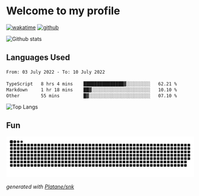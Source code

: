 # Welcome to my profile

[![wakatime](https://wakatime.com/badge/user/82c377cd-a54c-404c-b7df-177b313ca539.svg)](https://wakatime.com/@82c377cd-a54c-404c-b7df-177b313ca539)
[![github](https://img.shields.io/github/followers/xinthose?logo=github&style=plastic)](https://github.com/alanhamlett?tab=followers)

![Github stats](https://github-readme-stats.vercel.app/api?username=xinthose&show_icons=true&theme=radical&count_private=true)

## Languages Used

<!--START_SECTION:waka-->

```text
From: 03 July 2022 - To: 10 July 2022

TypeScript   8 hrs 4 mins    ███████████████▓░░░░░░░░░   62.21 %
Markdown     1 hr 18 mins    ██▓░░░░░░░░░░░░░░░░░░░░░░   10.10 %
Other        55 mins         █▓░░░░░░░░░░░░░░░░░░░░░░░   07.10 %
```

<!--END_SECTION:waka-->

![Top Langs](https://github-readme-stats.vercel.app/api/top-langs/?username=xinthose)

## Fun
![github contribution grid snake animation](https://raw.githubusercontent.com/xinthose/xinthose/output/github-contribution-grid-snake.svg)

_generated with [Platane/snk](https://github.com/Platane/snk)_

